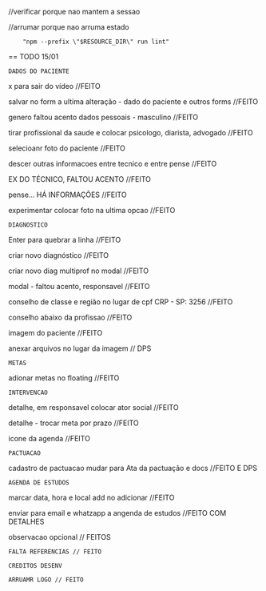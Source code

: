 //verificar porque nao mantem a sessao

//arrumar porque nao arruma estado

        "npm --prefix \"$RESOURCE_DIR\" run lint"

== TODO 15/01

	DADOS DO PACIENTE

x para sair do vídeo //FEITO

salvar no form a ultima alteração - dado do paciente e outros forms //FEITO

genero faltou acento dados pessoais - masculino //FEITO

tirar profissional da saude e colocar psicologo, diarista, advogado //FEITO

selecioanr foto do paciente //FEITO

descer outras informacoes entre tecnico e entre pense //FEITO

EX DO TÉCNICO, FALTOU ACENTO //FEITO

pense... HÁ INFORMAÇÕES //FEITO

experimentar colocar foto na ultima opcao //FEITO

	DIAGNOSTICO

Enter para quebrar a linha  //FEITO

criar novo diagnóstico //FEITO

criar novo diag multiprof no modal //FEITO

modal - faltou acento, responsavel //FEITO

conselho de classe e região no lugar de cpf CRP - SP: 3256 //FEITO

conselho abaixo da profissao //FEITO

imagem do paciente //FEITO

anexar arquivos no lugar da imagem // DPS

	METAS

adionar metas no floating //FEITO

	INTERVENCAO

detalhe, em responsavel colocar ator social //FEITO

detalhe - trocar meta por prazo //FEITO

icone da agenda //FEITO

	PACTUACAO

cadastro de pactuacao mudar para Ata da pactuação e docs //FEITO E DPS

	AGENDA DE ESTUDOS

marcar data, hora e local add no adicionar //FEITO

enviar para email e whatzapp a angenda de estudos //FEITO COM DETALHES


observacao opcional // FEITOS

	FALTA REFERENCIAS // FEITO

	CREDITOS DESENV

	ARRUAMR LOGO // FEITO
